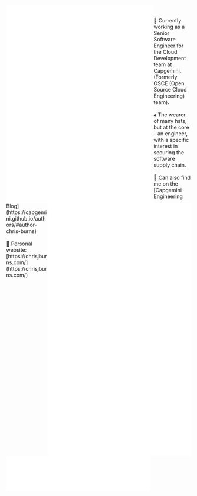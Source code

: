 [<img align="left" width="400" alt="🦑" src="https://github.com/ChrisJBurns/ChrisJBurns/blob/main/general.svg">](#)
[<img align="right" width="390" alt="🦑" src="https://github.com/ChrisJBurns/ChrisJBurns/blob/main/metrics.plugin.achievements.details.svg">](#)
[<img align="left" width="390" alt="🦑" src="metrics.plugin.reactions.svg">](#)



</br>
</br>
🔭 Currently working as a Senior Software Engineer for the Cloud Development team at Capgemini. (Formerly OSCE (Open Source Cloud Engineering) team).
</br>
</br>
♠️ The wearer of many hats, but at the core - an engineer, with a specific interest in securing the software supply chain.
</br>
</br>
💠 Can also find me on the [Capgemini Engineering Blog](https://capgemini.github.io/authors/#author-chris-burns)
</br>
</br>
🧪 Personal website: [https://chrisjburns.com/](https://chrisjburns.com/)
</br>
</br>
